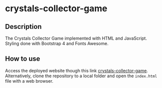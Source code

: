 # crystals-collector-game

## Description
The Crystals Collector Game implemented with HTML and JavaScript. Styling done with Bootstrap 4 and Fonts Awesome.

## How to use
Access the deployed website though this link [crystals-collector-game](https://robjpar.github.io/crystals-collector-game/). Alternatively, clone the repository to a local folder and open the `index.html` file with a web browser.